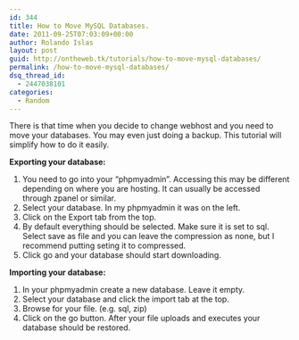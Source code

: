```yaml
---
id: 344
title: How to Move MySQL Databases.
date: 2011-09-25T07:03:09+00:00
author: Rolando Islas
layout: post
guid: http://ontheweb.tk/tutorials/how-to-move-mysql-databases/
permalink: /how-to-move-mysql-databases/
dsq_thread_id:
  - 2447038101
categories:
  - Random
---
```

There is that time when you decide to change webhost and you need to move your databases. You may even just doing a backup. This tutorial will simplify how to do it easily.

**Exporting your database:**

  1. You need to go into your &#8220;phpmyadmin&#8221;. Accessing this may be different depending on where you are hosting. It can usually be accessed through zpanel or similar.
  2. Select your database. In my phpmyadmin it was on the left. 
  3. Click on the Export tab from the top.
  4. By default everything should be selected. Make sure it is set to sql. Select save as file and you can leave the compression as none, but I recommend putting seting it to compressed.
  5. Click go and your database should start downloading.

**Importing your database:**

  1. In your phpmyadmin create a new database. Leave it empty.
  2. Select your database and click the import tab at the top.
  3. Browse for your file. (e.g. sql, zip)
  4. Click on the go button. After your file uploads and executes your database should be restored.